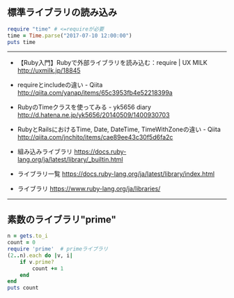 ## 標準ライブラリの読み込み
```ruby
require "time" # <=requireが必要
time = Time.parse("2017-07-10 12:00:00")
puts time
```

---
- 【Ruby入門】Rubyで外部ライブラリを読み込む：require | UX MILK
http://uxmilk.jp/18845

- requireとincludeの違い - Qiita
http://qiita.com/yanap/items/65c3953fb4e52218399a

- RubyのTimeクラスを使ってみる - yk5656 diary
http://d.hatena.ne.jp/yk5656/20140509/1400930703

- RubyとRailsにおけるTime, Date, DateTime, TimeWithZoneの違い - Qiita
http://qiita.com/jnchito/items/cae89ee43c30f5d6fa2c


- 組み込みライブラリ
https://docs.ruby-lang.org/ja/latest/library/_builtin.html

- ライブラリ一覧
https://docs.ruby-lang.org/ja/latest/library/index.html

- ライブラリ
https://www.ruby-lang.org/ja/libraries/


---
## 素数のライブラリ"prime"
```ruby
n = gets.to_i
count = 0
require 'prime'  # primeライブラリ
(2..n).each do |v, i|
    if v.prime? 
        count += 1
    end
end
puts count
```
